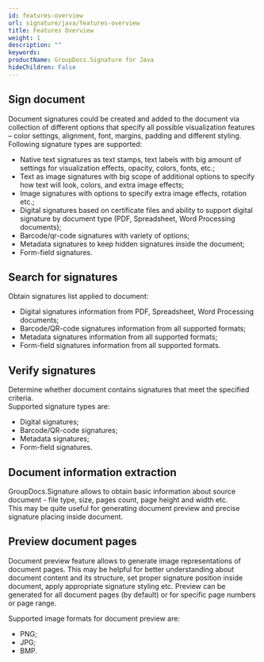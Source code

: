 ```yaml
---
id: features-overview
url: signature/java/features-overview
title: Features Overview
weight: 1
description: ""
keywords: 
productName: GroupDocs.Signature for Java
hideChildren: False
---
```

## Sign document

Document signatures could be created and added to the document via collection of different options that specify all possible visualization features – color settings, alignment, font, margins, padding and different styling.   
Following signature types are supported: 

*   Native text signatures as text stamps, text labels with big amount of settings for visualization effects, opacity, colors, fonts, etc.;
*   Text as image signatures with big scope of additional options to specify how text will look, colors, and extra image effects;
*   Image signatures with options to specify extra image effects, rotation etc.;
*   Digital signatures based on certificate files and ability to support digital signature by document type (PDF, Spreadsheet, Word Processing documents);
*   Barcode/qr-code signatures with variety of options;
*   Metadata signatures to keep hidden signatures inside the document;
*   Form-field signatures.

## Search for signatures

Obtain signatures list applied to document:

*   Digital signatures information from PDF, Spreadsheet, Word Processing documents;
*   Barcode/QR-code signatures information from all supported formats;
*   Metadata signatures information from all supported formats;
*   Form-field signatures information from all supported formats.

## Verify signatures

Determine whether document contains signatures that meet the specified criteria.   
Supported signature types are: 

*   Digital signatures;
*   Barcode/QR-code signatures;
*   Metadata signatures;
*   Form-field signatures.

## Document information extraction

GroupDocs.Signature allows to obtain basic information about source document - file type, size, pages count, page height and width etc.  
This may be quite useful for generating document preview and precise signature placing inside document.

## Preview document pages

Document preview feature allows to generate image representations of document pages. This may be helpful for better understanding about document content and its structure, set proper signature position inside document, apply appropriate signature styling etc. Preview can be generated for all document pages (by default) or for specific page numbers or page range.

Supported image formats for document preview are:

*   PNG;
*   JPG;
*   BMP.
